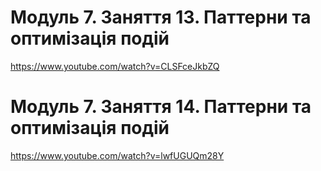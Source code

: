 # Модуль 7. Заняття 13. Паттерни та оптимізація подій

https://www.youtube.com/watch?v=CLSFceJkbZQ

# Модуль 7. Заняття 14. Паттерни та оптимізація подій

https://www.youtube.com/watch?v=lwfUGUQm28Y
